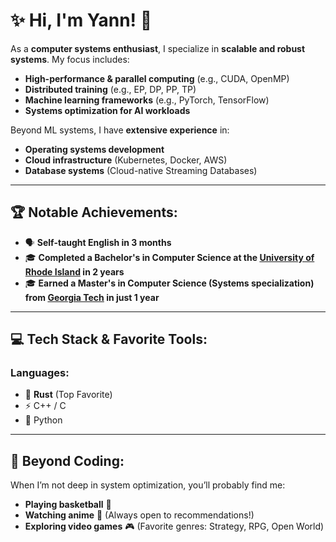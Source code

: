 # ✨ Hi, I'm Yann! 👋  

As a **computer systems enthusiast**, I specialize in **scalable and robust systems**. My focus includes:  
- **High-performance & parallel computing** (e.g., CUDA, OpenMP)  
- **Distributed training** (e.g., EP, DP, PP, TP)  
- **Machine learning frameworks** (e.g., PyTorch, TensorFlow)  
- **Systems optimization for AI workloads**  

Beyond ML systems, I have **extensive experience** in:  
- **Operating systems development**  
- **Cloud infrastructure** (Kubernetes, Docker, AWS)  
- **Database systems** (Cloud-native Streaming Databases)  

---

## 🏆 **Notable Achievements:**  
- 🗣️ **Self-taught English in 3 months**  
- 🎓 **Completed a Bachelor's in Computer Science at the [University of Rhode Island](https://www.uri.edu/) in 2 years**  
- 🎓 **Earned a Master's in Computer Science (Systems specialization) from [Georgia Tech](https://www.cc.gatech.edu/) in just 1 year**  

---

## 💻 **Tech Stack & Favorite Tools:**  
### **Languages:**  
- 🦀 **Rust** (Top Favorite)  
- ⚡ C++ / C  
- 🐍 Python  
---

## 🏀 **Beyond Coding:**  
When I’m not deep in system optimization, you’ll probably find me:  
- **Playing basketball** 🏀  
- **Watching anime** 🎥 (Always open to recommendations!)  
- **Exploring video games** 🎮 (Favorite genres: Strategy, RPG, Open World)  
